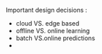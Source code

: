 

Important design decisions : 

* cloud  VS. edge based 
* offline VS. online learning 
* batch VS.online predictions 
* 
